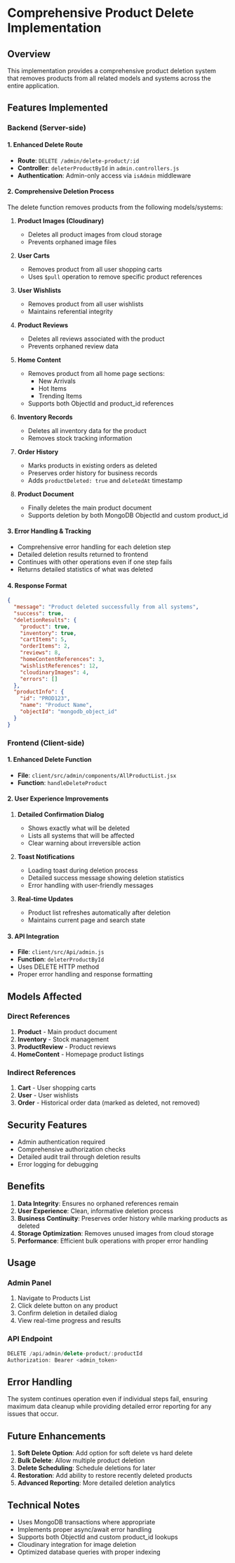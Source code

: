 # Comprehensive Product Delete Implementation

## Overview
This implementation provides a comprehensive product deletion system that removes products from all related models and systems across the entire application.

## Features Implemented

### Backend (Server-side)

#### 1. Enhanced Delete Route
- **Route**: `DELETE /admin/delete-product/:id`
- **Controller**: `deleterProductById` in `admin.controllers.js`
- **Authentication**: Admin-only access via `isAdmin` middleware

#### 2. Comprehensive Deletion Process

The delete function removes products from the following models/systems:

1. **Product Images (Cloudinary)**
   - Deletes all product images from cloud storage
   - Prevents orphaned image files

2. **User Carts**
   - Removes product from all user shopping carts
   - Uses `$pull` operation to remove specific product references

3. **User Wishlists**
   - Removes product from all user wishlists
   - Maintains referential integrity

4. **Product Reviews**
   - Deletes all reviews associated with the product
   - Prevents orphaned review data

5. **Home Content**
   - Removes product from all home page sections:
     - New Arrivals
     - Hot Items
     - Trending Items
   - Supports both ObjectId and product_id references

6. **Inventory Records**
   - Deletes all inventory data for the product
   - Removes stock tracking information

7. **Order History**
   - Marks products in existing orders as deleted
   - Preserves order history for business records
   - Adds `productDeleted: true` and `deletedAt` timestamp

8. **Product Document**
   - Finally deletes the main product document
   - Supports deletion by both MongoDB ObjectId and custom product_id

#### 3. Error Handling & Tracking
- Comprehensive error handling for each deletion step
- Detailed deletion results returned to frontend
- Continues with other operations even if one step fails
- Returns detailed statistics of what was deleted

#### 4. Response Format
```json
{
  "message": "Product deleted successfully from all systems",
  "success": true,
  "deletionResults": {
    "product": true,
    "inventory": true,
    "cartItems": 5,
    "orderItems": 2,
    "reviews": 8,
    "homeContentReferences": 3,
    "wishlistReferences": 12,
    "cloudinaryImages": 4,
    "errors": []
  },
  "productInfo": {
    "id": "PROD123",
    "name": "Product Name",
    "objectId": "mongodb_object_id"
  }
}
```

### Frontend (Client-side)

#### 1. Enhanced Delete Function
- **File**: `client/src/admin/components/AllProductList.jsx`
- **Function**: `handleDeleteProduct`

#### 2. User Experience Improvements

1. **Detailed Confirmation Dialog**
   - Shows exactly what will be deleted
   - Lists all systems that will be affected
   - Clear warning about irreversible action

2. **Toast Notifications**
   - Loading toast during deletion process
   - Detailed success message showing deletion statistics
   - Error handling with user-friendly messages

3. **Real-time Updates**
   - Product list refreshes automatically after deletion
   - Maintains current page and search state

#### 3. API Integration
- **File**: `client/src/Api/admin.js`
- **Function**: `deleterProductById`
- Uses DELETE HTTP method
- Proper error handling and response formatting

## Models Affected

### Direct References
1. **Product** - Main product document
2. **Inventory** - Stock management
3. **ProductReview** - Product reviews
4. **HomeContent** - Homepage product listings

### Indirect References
1. **Cart** - User shopping carts
2. **User** - User wishlists
3. **Order** - Historical order data (marked as deleted, not removed)

## Security Features
- Admin authentication required
- Comprehensive authorization checks
- Detailed audit trail through deletion results
- Error logging for debugging

## Benefits

1. **Data Integrity**: Ensures no orphaned references remain
2. **User Experience**: Clean, informative deletion process
3. **Business Continuity**: Preserves order history while marking products as deleted
4. **Storage Optimization**: Removes unused images from cloud storage
5. **Performance**: Efficient bulk operations with proper error handling

## Usage

### Admin Panel
1. Navigate to Products List
2. Click delete button on any product
3. Confirm deletion in detailed dialog
4. View real-time progress and results

### API Endpoint
```javascript
DELETE /api/admin/delete-product/:productId
Authorization: Bearer <admin_token>
```

## Error Handling

The system continues operation even if individual steps fail, ensuring maximum data cleanup while providing detailed error reporting for any issues that occur.

## Future Enhancements

1. **Soft Delete Option**: Add option for soft delete vs hard delete
2. **Bulk Delete**: Allow multiple product deletion
3. **Delete Scheduling**: Schedule deletions for later
4. **Restoration**: Add ability to restore recently deleted products
5. **Advanced Reporting**: More detailed deletion analytics

## Technical Notes

- Uses MongoDB transactions where appropriate
- Implements proper async/await error handling
- Supports both ObjectId and custom product_id lookups
- Cloudinary integration for image deletion
- Optimized database queries with proper indexing
